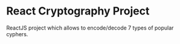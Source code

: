 # React Cryptography Project

ReactJS project which allows to encode/decode 7 types of popular cyphers.

